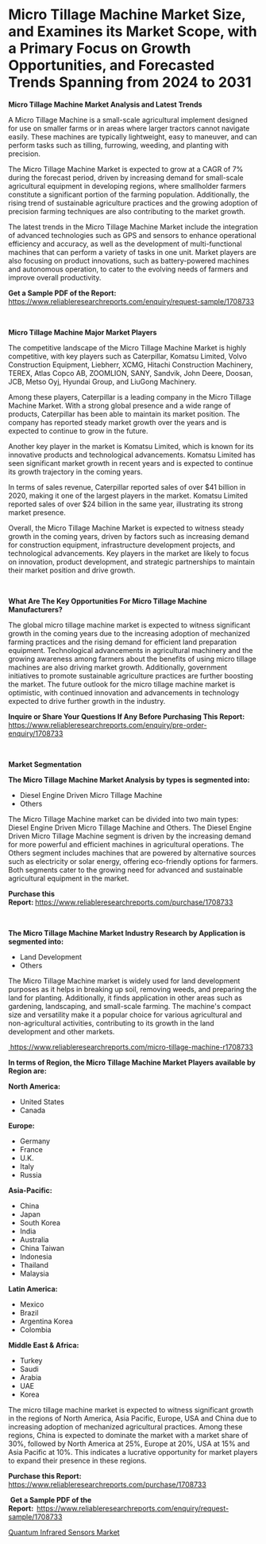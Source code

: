 <p><h1>Micro Tillage Machine Market Size, and Examines its Market Scope, with a Primary Focus on Growth Opportunities, and Forecasted Trends Spanning from 2024 to 2031</h1></p><p><strong>Micro Tillage Machine Market Analysis and Latest Trends</strong></p>
<p><p>A Micro Tillage Machine is a small-scale agricultural implement designed for use on smaller farms or in areas where larger tractors cannot navigate easily. These machines are typically lightweight, easy to maneuver, and can perform tasks such as tilling, furrowing, weeding, and planting with precision.</p><p>The Micro Tillage Machine Market is expected to grow at a CAGR of 7% during the forecast period, driven by increasing demand for small-scale agricultural equipment in developing regions, where smallholder farmers constitute a significant portion of the farming population. Additionally, the rising trend of sustainable agriculture practices and the growing adoption of precision farming techniques are also contributing to the market growth.</p><p>The latest trends in the Micro Tillage Machine Market include the integration of advanced technologies such as GPS and sensors to enhance operational efficiency and accuracy, as well as the development of multi-functional machines that can perform a variety of tasks in one unit. Market players are also focusing on product innovations, such as battery-powered machines and autonomous operation, to cater to the evolving needs of farmers and improve overall productivity.</p></p>
<p><strong>Get a Sample PDF of the Report:&nbsp;</strong> <a href="https://www.reliableresearchreports.com/enquiry/request-sample/1708733">https://www.reliableresearchreports.com/enquiry/request-sample/1708733</a></p>
<p>&nbsp;</p>
<p><strong>Micro Tillage Machine Major Market Players</strong></p>
<p><p>The competitive landscape of the Micro Tillage Machine Market is highly competitive, with key players such as Caterpillar, Komatsu Limited, Volvo Construction Equipment, Liebherr, XCMG, Hitachi Construction Machinery, TEREX, Atlas Copco AB, ZOOMLION, SANY, Sandvik, John Deere, Doosan, JCB, Metso Oyj, Hyundai Group, and LiuGong Machinery.</p><p>Among these players, Caterpillar is a leading company in the Micro Tillage Machine Market. With a strong global presence and a wide range of products, Caterpillar has been able to maintain its market position. The company has reported steady market growth over the years and is expected to continue to grow in the future. </p><p>Another key player in the market is Komatsu Limited, which is known for its innovative products and technological advancements. Komatsu Limited has seen significant market growth in recent years and is expected to continue its growth trajectory in the coming years.</p><p>In terms of sales revenue, Caterpillar reported sales of over $41 billion in 2020, making it one of the largest players in the market. Komatsu Limited reported sales of over $24 billion in the same year, illustrating its strong market presence.</p><p>Overall, the Micro Tillage Machine Market is expected to witness steady growth in the coming years, driven by factors such as increasing demand for construction equipment, infrastructure development projects, and technological advancements. Key players in the market are likely to focus on innovation, product development, and strategic partnerships to maintain their market position and drive growth.</p></p>
<p>&nbsp;</p>
<p><strong>What Are The Key Opportunities For Micro Tillage Machine Manufacturers?</strong></p>
<p><p>The global micro tillage machine market is expected to witness significant growth in the coming years due to the increasing adoption of mechanized farming practices and the rising demand for efficient land preparation equipment. Technological advancements in agricultural machinery and the growing awareness among farmers about the benefits of using micro tillage machines are also driving market growth. Additionally, government initiatives to promote sustainable agriculture practices are further boosting the market. The future outlook for the micro tillage machine market is optimistic, with continued innovation and advancements in technology expected to drive further growth in the industry.</p></p>
<p><strong>Inquire or Share Your Questions If Any Before Purchasing This Report:</strong> <a href="https://www.reliableresearchreports.com/enquiry/pre-order-enquiry/1708733">https://www.reliableresearchreports.com/enquiry/pre-order-enquiry/1708733</a></p>
<p>&nbsp;</p>
<p><strong>Market Segmentation</strong></p>
<p><strong>The Micro Tillage Machine Market Analysis by types is segmented into:</strong></p>
<p><ul><li>Diesel Engine Driven Micro Tillage Machine</li><li>Others</li></ul></p>
<p><p>The Micro Tillage Machine market can be divided into two main types: Diesel Engine Driven Micro Tillage Machine and Others. The Diesel Engine Driven Micro Tillage Machine segment is driven by the increasing demand for more powerful and efficient machines in agricultural operations. The Others segment includes machines that are powered by alternative sources such as electricity or solar energy, offering eco-friendly options for farmers. Both segments cater to the growing need for advanced and sustainable agricultural equipment in the market.</p></p>
<p><strong>Purchase this Report:&nbsp;</strong><a href="https://www.reliableresearchreports.com/purchase/1708733">https://www.reliableresearchreports.com/purchase/1708733</a></p>
<p>&nbsp;</p>
<p><strong>The Micro Tillage Machine Market Industry Research by Application is segmented into:</strong></p>
<p><ul><li>Land Development</li><li>Others</li></ul></p>
<p><p>The Micro Tillage Machine market is widely used for land development purposes as it helps in breaking up soil, removing weeds, and preparing the land for planting. Additionally, it finds application in other areas such as gardening, landscaping, and small-scale farming. The machine's compact size and versatility make it a popular choice for various agricultural and non-agricultural activities, contributing to its growth in the land development and other markets.</p></p>
<p><a href="https://www.reliableresearchreports.com/micro-tillage-machine-r1708733">&nbsp;https://www.reliableresearchreports.com/micro-tillage-machine-r1708733</a></p>
<p><strong>In terms of Region, the Micro Tillage Machine Market Players available by Region are:</strong></p>
<p>
    <p> <strong> North America: </strong>
        <ul>
            <li>United States</li>
            <li>Canada</li>
        </ul>
        </p> 
    <p> <strong> Europe: </strong>
        <ul>
            <li>Germany</li>
            <li>France</li>
            <li>U.K.</li>
            <li>Italy</li>
            <li>Russia</li>
        </ul>
        </p> 
    <p> <strong> Asia-Pacific: </strong>
        <ul>
            <li>China</li>
            <li>Japan</li>
            <li>South Korea</li>
            <li>India</li>
            <li>Australia</li>
            <li>China Taiwan</li>
            <li>Indonesia</li>
            <li>Thailand</li>
            <li>Malaysia</li>
        </ul>
        </p> 
    <p> <strong> Latin America: </strong>
        <ul>
            <li>Mexico</li>
            <li>Brazil</li>
            <li>Argentina Korea</li>
            <li>Colombia</li>
        </ul>
        </p> 
    <p> <strong> Middle East & Africa: </strong>
        <ul>
            <li>Turkey</li>
            <li>Saudi</li>
            <li>Arabia</li>
            <li>UAE</li>
            <li>Korea</li>
        </ul>
    </p>
    </p>
<p><p>The micro tillage machine market is expected to witness significant growth in the regions of North America, Asia Pacific, Europe, USA and China due to increasing adoption of mechanized agricultural practices. Among these regions, China is expected to dominate the market with a market share of 30%, followed by North America at 25%, Europe at 20%, USA at 15% and Asia Pacific at 10%. This indicates a lucrative opportunity for market players to expand their presence in these regions.</p></p>
<p><strong>Purchase this Report: </strong><a href="https://www.reliableresearchreports.com/purchase/1708733">https://www.reliableresearchreports.com/purchase/1708733</a></p>
<p>&nbsp;<strong>Get a Sample PDF of the Report:&nbsp;&nbsp;</strong><a href="https://www.reliableresearchreports.com/enquiry/request-sample/1708733">https://www.reliableresearchreports.com/enquiry/request-sample/1708733</a></p>
<p><strong></strong></p>
<p><p><a href="https://issuu.com/reportprime-2/docs/quantum-infrared-sensors-market-size-2030.pptx">Quantum Infrared Sensors Market</a></p></p>